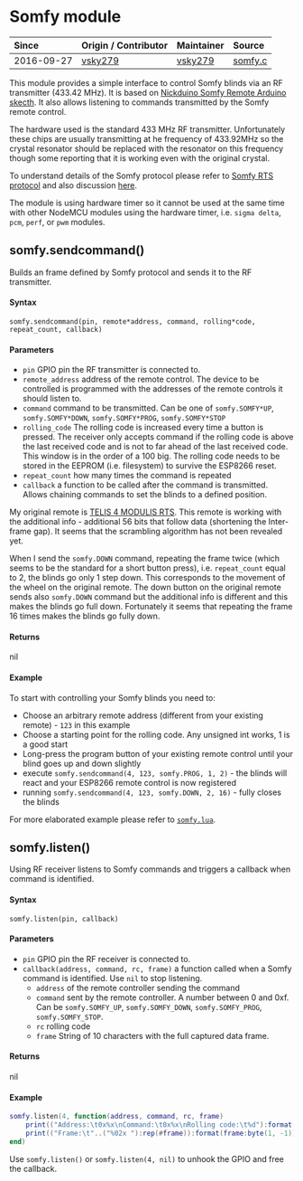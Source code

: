 # Somfy module
| Since  | Origin / Contributor  | Maintainer  | Source  |
| :----- | :-------------------- | :---------- | :------ |
| 2016-09-27 | [vsky279](https://github.com/vsky279) | [vsky279](https://github.com/vsky279) | [somfy.c](../../app/modules/somfy.c)|

This module provides a simple interface to control Somfy blinds via an RF transmitter (433.42 MHz). It is based on [Nickduino Somfy Remote Arduino skecth](https://github.com/Nickduino/Somfy_Remote). It also allows listening to commands transmitted by the Somfy remote control.

The hardware used is the standard 433 MHz RF transmitter. Unfortunately these chips are usually transmitting at he frequency of 433.92MHz so the crystal resonator should be replaced with the resonator on this frequency though some reporting that it is working even with the original crystal.

To understand details of the Somfy protocol please refer to [Somfy RTS protocol](https://pushstack.wordpress.com/somfy-rts-protocol/) and also discussion [here](https://forum.arduino.cc/index.php?topic=208346.0).

The module is using hardware timer so it cannot be used at the same time with other NodeMCU modules using the hardware timer, i.e. `sigma delta`, `pcm`, `perf`, or `pwm` modules.

## somfy.sendcommand()

Builds an frame defined by Somfy protocol and sends it to the RF transmitter.

#### Syntax
`somfy.sendcommand(pin, remote*address, command, rolling*code, repeat_count, callback)`

#### Parameters
- `pin` GPIO pin the RF transmitter is connected to.
- `remote_address` address of the remote control. The device to be controlled is programmed with the addresses of the remote controls it should listen to.
- `command` command to be transmitted. Can be one of `somfy.SOMFY*UP`, `somfy.SOMFY*DOWN`, `somfy.SOMFY*PROG`, `somfy.SOMFY*STOP`
- `rolling_code` The rolling code is increased every time a button is pressed. The receiver only accepts command if the rolling code is above the last received code and is not to far ahead of the last received code. This window is in the order of a 100 big. The rolling code needs to be stored in the EEPROM (i.e. filesystem) to survive the ESP8266 reset.
- `repeat_count` how many times the command is repeated
- `callback` a function to be called after the command is transmitted. Allows chaining commands to set the blinds to a defined position.

My original remote is [TELIS 4 MODULIS RTS](https://www.somfy.co.uk/products/blinds-and-curtains/buy-products/controls). This remote is working with the additional info - additional 56 bits that follow data (shortening the Inter-frame gap). It seems that the scrambling algorithm has not been revealed yet.

When I send the `somfy.DOWN` command, repeating the frame twice (which seems to be the standard for a short button press), i.e. `repeat_count` equal to 2, the blinds go only 1 step down. This corresponds to the movement of the wheel on the original remote. The down button on the original remote sends also `somfy.DOWN` command but the additional info is different and this makes the blinds go full down. Fortunately it seems that repeating the frame 16 times makes the blinds go fully down.

#### Returns
nil

#### Example
To start with controlling your Somfy blinds you need to:

- Choose an arbitrary remote address (different from your existing remote) - `123` in this example
- Choose a starting point for the rolling code. Any unsigned int works, 1 is a good start
- Long-press the program button of your existing remote control until your blind goes up and down slightly
- execute `somfy.sendcommand(4, 123, somfy.PROG, 1, 2)` - the blinds will react and your ESP8266 remote control is now registered
- running `somfy.sendcommand(4, 123, somfy.DOWN, 2, 16)` - fully closes the blinds

For more elaborated example please refer to [`somfy.lua`](../../lua_examples/somfy.lua).


## somfy.listen()

Using RF receiver listens to Somfy commands and triggers a callback when command is identified.

#### Syntax
`somfy.listen(pin, callback)`

#### Parameters
- `pin` GPIO pin the RF receiver is connected to.
- `callback(address, command, rc, frame)` a function called when a Somfy command is identified. Use `nil` to stop listening.
    - `address` of the remote controller sending the command
    - `command` sent by the remote controller. A number between 0 and 0xf. Can be `somfy.SOMFY_UP`, `somfy.SOMFY_DOWN`, `somfy.SOMFY_PROG`, `somfy.SOMFY_STOP`.
    - `rc` rolling code
    - `frame` String of 10 characters with the full captured data frame.

#### Returns
nil

#### Example
```Lua
somfy.listen(4, function(address, command, rc, frame) 
    print(("Address:\t0x%x\nCommand:\t0x%x\nRolling code:\t%d"):format(address, command, rc))
    print(("Frame:\t"..("%02x "):rep(#frame)):format(frame:byte(1, -1)))
end)
```

Use `somfy.listen()` or `somfy.listen(4, nil)` to unhook the GPIO and free the callback.
